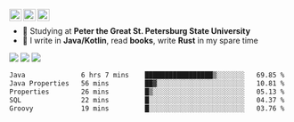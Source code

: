 [<img align="left" alt="Igr1x | Gmail" width="22px" src="https://cdn.simpleicons.org/gmail/black/white" />](mailto:iv05012003@gmail.com)
[<img align="left" alt="Igr1x | LinkedIn" width="22px" src="https://cdn.simpleicons.org/linkedin/black/white" />](https://www.linkedin.com/in/igor-varnavskii-9a380432a/)
[<img align="left" alt="Igr1x | Telegram" width="22px" src="https://cdn.simpleicons.org/telegram/black/white" />](https://t.me/Igr1x)
<br/>

- 📒 Studying at **Peter the Great St. Petersburg State University**
- 👾 I write in **Java/Kotlin**, read **books**, write **Rust** in my spare time

![](http://github-profile-summary-cards.vercel.app/api/cards/most-commit-language?username=Igr1x&theme=github) ![](http://github-profile-summary-cards.vercel.app/api/cards/stats?username=Igr1x&theme=github)
![](http://github-profile-summary-cards.vercel.app/api/cards/profile-details?username=Igr1x&theme=github)

 <!--START_SECTION:waka-->

```txt
Java              6 hrs 7 mins    █████████████████▒░░░░░░░   69.85 %
Java Properties   56 mins         ██▓░░░░░░░░░░░░░░░░░░░░░░   10.81 %
Properties        26 mins         █▒░░░░░░░░░░░░░░░░░░░░░░░   05.13 %
SQL               22 mins         █░░░░░░░░░░░░░░░░░░░░░░░░   04.37 %
Groovy            19 mins         █░░░░░░░░░░░░░░░░░░░░░░░░   03.76 %
```

<!--END_SECTION:waka-->

